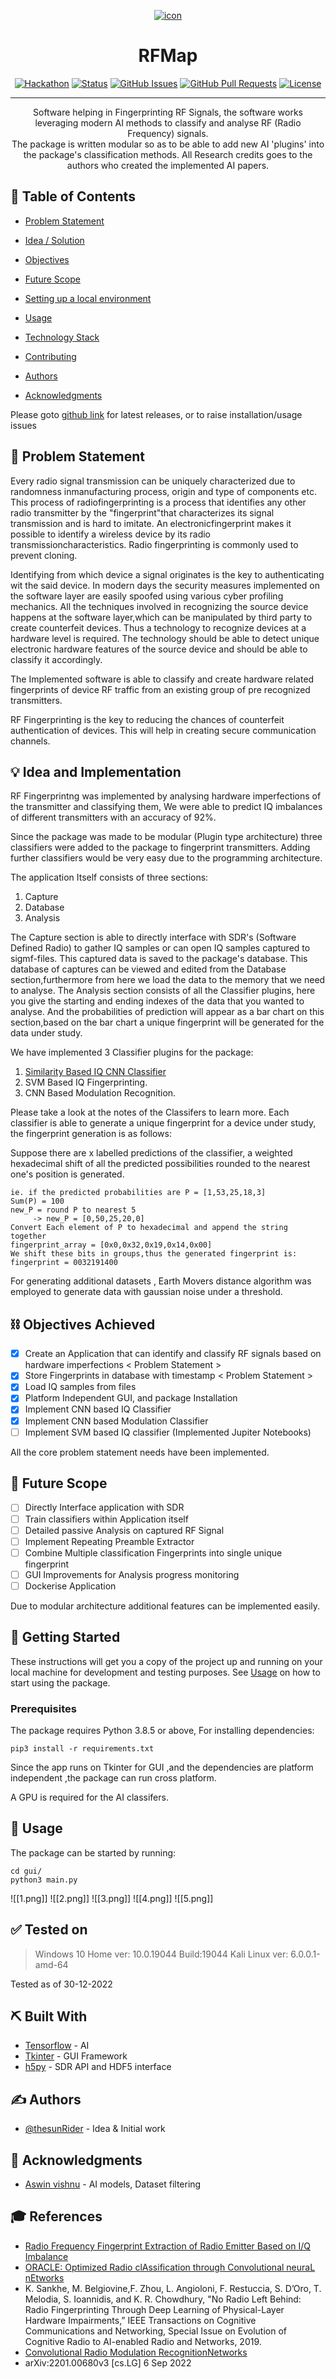 
<p align="center">
<a href="" rel="noopener">
<a href="https://ibb.co/wWpqpCK"><img src="https://i.ibb.co/YkfSf8t/icon.jpg" alt="icon" border="0"></a>
</p>

<h1 align="center">RFMap</h1>


<div align="center">

[![Hackathon](https://img.shields.io/badge/hackathon-sainya_ranakshetram-orange.svg)](https://sainya-ranakshetram.in/)
[![Status](https://img.shields.io/badge/status-active-success.svg)]()
[![GitHub Issues](https://img.shields.io/github/issues/thesunRider/rfmap.svg)](https://github.com/thesunRider/rfmap/issues)
[![GitHub Pull Requests](https://img.shields.io/github/issues-pr/thesunRider/rfmap.svg)](https://github.com/thesunRider/rfmap/pulls)
[![License](https://img.shields.io/badge/license-MIT-blue.svg)](LICENSE.md)

</div>

---

<p align="center"> Software helping in Fingerprinting RF Signals, the software works leveraging modern AI methods to classify and analyse RF (Radio Frequency) signals.

<br>
The package is written modular so as to be able to add new AI 'plugins' into the package's classification methods. All Research credits goes to the authors who created the implemented AI papers.

</p>

## 📝 Table of Contents

- [Problem Statement](docs/Problem_Statement.md)

- [Idea / Solution](#idea)

- [Objectives](#objectives)

- [Future Scope](#future_scope)

- [Setting up a local environment](#getting_started)

- [Usage](#usage)

- [Technology Stack](#tech_stack)

- [Contributing](docs/Contribution.md)

- [Authors](#authors)

- [Acknowledgments](#acknowledgments)

Please goto [github link](https://github.com/thesunRider/rfmap) for latest releases, or to raise installation/usage issues

## 🧐 Problem Statement <a name = "problem_statement"></a>

Every radio signal transmission can be uniquely characterized due to randomness inmanufacturing process, origin and type of components etc. This process of radiofingerprinting is a process that identifies any other radio transmitter by the "fingerprint"that characterizes its signal transmission and is hard to imitate. An electronicfingerprint makes it possible to identify a wireless device by its radio transmissioncharacteristics. Radio fingerprinting is commonly used to prevent cloning.

Identifying from which device a signal originates is the key to authenticating wit the said device. In modern days the security measures implemented on the software layer are easily spoofed using various cyber profiling mechanics. All the techniques involved in recognizing the source device happens at the software layer,which can be manipulated by third party to create counterfeit devices. Thus a technology to recognize devices at a hardware level is required. The technology should be able to detect unique electronic hardware features of the source device and should be able to classify it accordingly.

The Implemented software is able to classify and create hardware related fingerprints of device RF traffic from an existing group of pre recognized transmitters. 

RF Fingerprinting is the key to reducing the chances of counterfeit authentication of devices. This will help in creating secure communication channels.


## 💡 Idea and Implementation <a name = "idea"></a>

RF Fingerprintng was implemented by analysing hardware imperfections of the transmitter and classifying them, We were able to predict IQ imbalances of different transmitters with an accuracy of 92%. 

Since the package was made to be modular (Plugin type architecture) three classifiers were added to the package to fingerprint transmitters. Adding further classifiers would be very easy due to the programming architecture.

The application Itself consists of three sections:
1. Capture
2. Database
3. Analysis

The Capture section is able to directly interface with SDR's (Software Defined Radio) to gather IQ samples or can open IQ samples captured to sigmf-files. This captured data is saved to the package's database. This database of captures can be viewed and edited from the Database section,furthermore from here we load the data to the memory that we need to analyse. The Analysis section consists of all the Classifier plugins, here you give the starting and ending indexes of the data that you wanted to analyse. And the probabilities of prediction will appear as a bar chart on this section,based on the bar chart a unique fingerprint will be generated for the data under study.

We have implemented 3 Classifier plugins for the package:

1. [Similarity Based IQ CNN Classifier](docs/Model_Doc_1.md)
2. SVM Based IQ Fingerprinting.
3. CNN Based Modulation Recognition.

Please take a look at the notes of the Classifers to learn more.
Each classifier is able to generate a unique fingerprint for a device under study, the fingerprint generation is as follows:

Suppose there are x labelled predictions of the classifier, a weighted hexadecimal shift of all the predicted possibilities rounded to the nearest one's position is generated.

```
ie. if the predicted probabilities are P = [1,53,25,18,3]
Sum(P) = 100
new_P = round P to nearest 5
     -> new_P = [0,50,25,20,0]
Convert Each element of P to hexadecimal and append the string together
fingerprint_array = [0x0,0x32,0x19,0x14,0x00]
We shift these bits in groups,thus the generated fingerprint is:
fingerprint = 0032191400
```

For generating additional datasets , Earth Movers distance algorithm was employed to generate data with gaussian noise under a threshold.

## ⛓️ Objectives Achieved<a name = "objectives"></a>

- [x] Create an Application that can identify and classify RF signals based on hardware imperfections < Problem Statement >
- [x] Store Fingerprints in database with timestamp < Problem Statement >
- [x] Load IQ samples from files
- [x] Platform Independent GUI, and package Installation
- [x] Implement CNN based IQ Classifier
- [x] Implement CNN based Modulation Classifier
- [ ] Implement SVM based IQ classifier (Implemented Jupiter Notebooks)

All the core problem statement needs have been implemented.

## 🚀 Future Scope <a name = "future_scope"></a>

- [ ] Directly Interface application with SDR
- [ ] Train classifiers within Application itself
- [ ] Detailed passive Analysis on captured RF Signal
- [ ] Implement Repeating Preamble Extractor
- [ ] Combine Multiple classification Fingerprints into single unique fingerprint
- [ ] GUI Improvements for Analysis progress monitoring
- [ ] Dockerise Application

 Due to modular architecture additional features can be implemented easily.
 
## 🏁 Getting Started <a name = "getting_started"></a>

These instructions will get you a copy of the project up and running on your local machine for development and testing purposes. See [Usage](#Usage) on how to start using the package.

### Prerequisites

The package requires Python 3.8.5 or above, For installing dependencies:

```
pip3 install -r requirements.txt
```

Since the app runs on Tkinter for GUI ,and the dependencies are platform independent ,the package can run cross platform.

A GPU is required for the AI classifers.

## 🎈 Usage <a name="usage"></a>

The package can be started by running:

```
cd gui/
python3 main.py
```


![[1.png]]
![[2.png]]
![[3.png]]
![[4.png]]
![[5.png]]

## ✅ Tested on

> Windows 10 Home ver: 10.0.19044 Build:19044
> Kali Linux ver: 6.0.0.1-amd-64

Tested as of 30-12-2022

## ⛏️ Built With <a name = "tech_stack"></a>

- [Tensorflow](https://www.tensorflow.org/) - AI
- [Tkinter](https://docs.python.org/3/library/tkinter.html) - GUI Framework
- [h5py](https://www.h5py.org/) - SDR API and HDF5 interface

## ✍️ Authors <a name = "authors"></a>

- [@thesunRider](https://github.com/thesunRider) - Idea & Initial work


## 🎉 Acknowledgments <a name = "acknowledgments"></a>

- [Aswin vishnu](https://www.instagram.com/vishnuaaswinam/) - AI models, Dataset filtering

## 🎓 References
-  [Radio Frequency Fingerprint Extraction of Radio Emitter Based on I/Q Imbalance](https://doi.org/10.1016/j.procs.2017.03.092)
-  [ORACLE: Optimized Radio clAssification through Convolutional neuraL nEtworks](https://doi.org/10.1109/INFOCOM.2019.8737463)
-  K. Sankhe, M. Belgiovine,F. Zhou, L. Angioloni, F. Restuccia, S. D’Oro, T. Melodia, S. Ioannidis, and K. R. Chowdhury, "No Radio Left Behind: Radio Fingerprinting Through Deep Learning of Physical-Layer Hardware Impairments,” IEEE Transactions on Cognitive Communications and Networking, Special Issue on Evolution of Cognitive Radio to AI-enabled Radio and Networks, 2019.
- [Convolutional Radio Modulation RecognitionNetworks](https://arxiv.org/abs/1602.04105)
- arXiv:2201.00680v3 [cs.LG] 6 Sep 2022